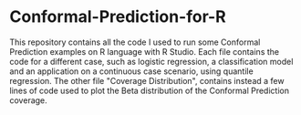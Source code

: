 # Conformal-Prediction-for-R
This repository contains all the code I used to run some Conformal Prediction examples on R language with R Studio. Each file contains the code for a different case,
such as logistic regression, a classification model and an application on a continuous case scenario, using quantile regression.
The other file "Coverage Distribution", contains instead a few lines of code used to plot the Beta distribution of the Conformal Prediction coverage.

